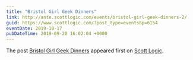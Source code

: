 ```yaml
---
title: "Bristol Girl Geek Dinners"
link: http://ante.scottlogic.com/events/bristol-girl-geek-dinners-2/
guid: https://www.scottlogic.com/?post_type=events&p=6154
eventDate: 2019-10-17
pubDateTime: 2019-09-20 16:02:04 +0000
---
```


<p>The post <a rel="nofollow" href="http://ante.scottlogic.com/events/bristol-girl-geek-dinners-2/">Bristol Girl Geek Dinners</a> appeared first on <a rel="nofollow" href="http://ante.scottlogic.com">Scott Logic</a>.</p>